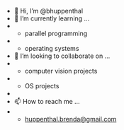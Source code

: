 - 👋 Hi, I’m @bhuppenthal
- 🌱 I’m currently learning ...
- - parallel programming
- - operating systems
- 💞️ I’m looking to collaborate on ...
- - computer vision projects
- - OS projects
- 
- 📫 How to reach me ...
- - huppenthal.brenda@gmail.com


<!---
bhuppenthal/bhuppenthal is a ✨ special ✨ repository because its `README.md` (this file) appears on your GitHub profile.
You can click the Preview link to take a look at your changes.
--->

